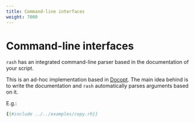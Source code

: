```yaml
---
title: Command-line interfaces
weight: 7000
---
```


# Command-line interfaces <!-- omit in toc -->

`rash` has an integrated command-line parser based in the documentation of your script.

This is an ad-hoc implementation based in [Docopt](http://docopt.org/). The main idea
behind is to write the documentation and `rash` automatically parses arguments based on it.

E.g.:

```yaml
{{#include ../../examples/copy.rh}}
```
